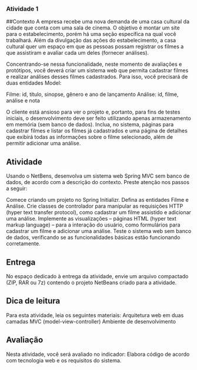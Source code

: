 ### Atividade 1
##Contexto
A empresa recebe uma nova demanda de uma casa cultural da cidade que conta com uma sala de cinema. O objetivo é montar um site para o estabelecimento, porém há uma seção específica na qual você trabalhará. Além da divulgação das ações do estabelecimento, a casa cultural quer um espaço em que as pessoas possam registrar os filmes a que assistiram e avaliar cada um deles (fornecer análises).
 
Concentrando-se nessa funcionalidade, neste momento de avaliações e protótipos, você deverá criar um sistema web que permita cadastrar filmes e realizar análises desses filmes cadastrados. Para isso, você precisará de duas entidades Model:
 
Filme: id, título, sinopse, gênero e ano de lançamento
Análise: id, filme, análise e nota
 
O cliente está ansioso para ver o projeto e, portanto, para fins de testes iniciais, o desenvolvimento deve ser feito utilizando apenas armazenamento em memória (sem banco de dados). Inclua, no sistema, páginas para cadastrar filmes e listar os filmes já cadastrados e uma página de detalhes que exibirá todas as informações sobre o filme selecionado, além de permitir adicionar uma análise.
 
## Atividade
Usando o NetBens, desenvolva um sistema web Spring MVC sem banco de dados, de acordo com a descrição do contexto. Preste atenção nos passos a seguir:
 
Comece criando um projeto no Spring Initializr.
Defina as entidades Filme e Análise.
Crie classes de controlador para manipular as requisições HTTP (hyper text transfer protocol), como cadastrar um filme assistido e adicionar uma análise.
Implemente as visualizações – páginas HTML (hyper text markup language) – para a interação do usuário, como formulários para cadastrar um filme e adicionar uma análise.
Teste o sistema web sem banco de dados, verificando se as funcionalidades básicas estão funcionando corretamente.
 
## Entrega
No espaço dedicado à entrega da atividade, envie um arquivo compactado (ZIP, RAR ou 7z) contendo o projeto NetBeans criado para a atividade.
 
## Dica de leitura
Para esta atividade, leia os seguintes materiais:
Arquitetura web em duas camadas
MVC (model-view-controller)
Ambiente de desenvolvimento
 
## Avaliação
Nesta atividade, você será avaliado no indicador:
Elabora código de acordo com tecnologia web e os requisitos do sistema.
